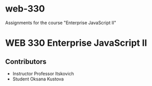 # web-330
Assignments for the course "Enterprise JavaScript II"

# WEB 330 Enterprise JavaScript II

## Contributors
* Instructor Professor Itskovich
* Student Oksana Kustova
